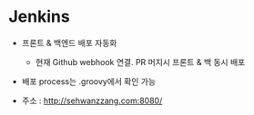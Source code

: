 # Jenkins

- 프론트 & 백엔드 배포 자동화
    - 현재 Github webhook 연결. PR 머지시 프론트 & 백 동시 배포
    
- 배포 process는 .groovy에서 확인 가능

- 주소 : http://sehwanzzang.com:8080/